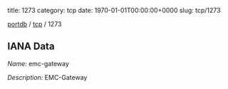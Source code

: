 title: 1273
category: tcp
date: 1970-01-01T00:00:00+0000
slug: tcp/1273

[portdb](/) / [tcp](/category/tcp.html) / 1273


## IANA Data

_Name:_ emc-gateway

_Description:_ EMC-Gateway

